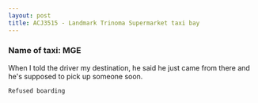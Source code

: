 ```yaml
---
layout: post
title: ACJ3515 - Landmark Trinoma Supermarket taxi bay
---
```


### Name of taxi: MGE

When I told the driver my destination, he said he just came from there and he's supposed to pick up someone soon.

```Refused boarding```
